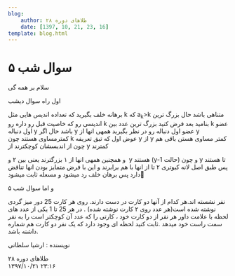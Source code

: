 ```yaml
---
blog:
    author: طلاهای دوره ۲۸
    date: [1397, 10, 21, 23, 16]
template: blog.html
---
```

# سوال شب ۵

<div class="cnt">
<p>سلام بر همه گی</p>

<p>اول راه سوال دیشب</p>
<p>برهانه خلف بگیرید که تعداده اندیس هایی مثل k که a<sub>k</sub>&gt;k متناهی باشد حال بزرگ ترین اندیسی رو که خاصیت قبل رو داره رو k بنامید بعد فرض کنید بزرگ ترین عدد بین k عضو اول دنباله y باشد حال اگر y عضو اول دنباله رو در نظر بگیرید همهی انها از y کمترمساوی هستند چون k عوض اول که تبق تعریفه y از y کمتر مساوی هستن باقی هم چون از اندیسشان کوچکترند از y کمترند</p>
<p>و همچنین همهی انها از ۱ بزرگترند یعنی بین ۲ و  y هستند (y-1 حالت) و چون y تا هستند پس طبق اصل لانه کبوتری ۲ تا از انها با هم برابرند و این با فرض متمایز بودن انها تناقض دارد پس برهان خلف رد میشود و مسعله ثابت میشود🥳</p>
<p>و اما سوال شب ۵</p>
<p>دور میز گردی ‎25‎ نفر نشسته اند.هر کدام از آنها دو کارت در دست دارند. روی هر کارت یکی از عدد های ‎1‎ تا ‎25‎ نوشته شده است(هر عدد روی ۲ کارت نوشته شده) . در هر لحظه با علامت داور هر نفر از دو کارت خود ، کارتی را که عدد آن کوچکتر است را به نفر سمت راست خود میدهد .ثابت کنید لحظه ای وجود دارد که یک نفر دو کارت هم شماره داشته باشد​.</p>


<p>نویسنده : ارشیا سلطانی</p>
</div>

<div class="blog-info">
    <div class="blog-author">طلاهای دوره ۲۸</div>
    <div class="blog-date">۱۳۹۷/۱۰/۲۱ ۲۳:۱۶</div>
</div>

